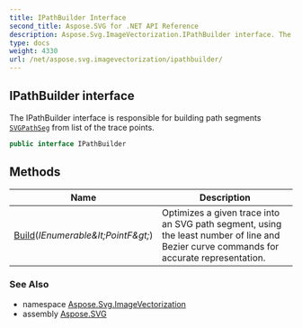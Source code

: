 ```yaml
---
title: IPathBuilder Interface
second_title: Aspose.SVG for .NET API Reference
description: Aspose.Svg.ImageVectorization.IPathBuilder interface. The IPathBuilder interface is responsible for building path segments SVGPathSeg from list of the trace points
type: docs
weight: 4330
url: /net/aspose.svg.imagevectorization/ipathbuilder/
---
```

## IPathBuilder interface

The IPathBuilder interface is responsible for building path segments [`SVGPathSeg`](../../aspose.svg.paths/svgpathseg/) from list of the trace points.

```csharp
public interface IPathBuilder
```

## Methods

| Name | Description |
| --- | --- |
| [Build](../../aspose.svg.imagevectorization/ipathbuilder/build/)(*IEnumerable&amp;lt;PointF&amp;gt;*) | Optimizes a given trace into an SVG path segment, using the least number of line and Bezier curve commands for accurate representation. |

### See Also

* namespace [Aspose.Svg.ImageVectorization](../../aspose.svg.imagevectorization/)
* assembly [Aspose.SVG](../../)
